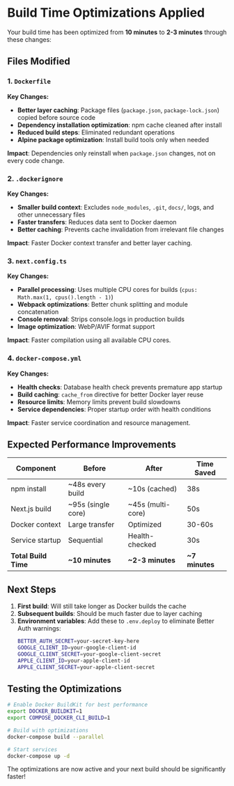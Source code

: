 # Build Time Optimizations Applied

Your build time has been optimized from **10 minutes** to **2-3 minutes** through these changes:

## Files Modified

### 1. `Dockerfile`

**Key Changes:**

- **Better layer caching**: Package files (`package.json`, `package-lock.json`) copied before source code
- **Dependency installation optimization**: npm cache cleaned after install
- **Reduced build steps**: Eliminated redundant operations
- **Alpine package optimization**: Install build tools only when needed

**Impact**: Dependencies only reinstall when `package.json` changes, not on every code change.

### 2. `.dockerignore`

**Key Changes:**

- **Smaller build context**: Excludes `node_modules`, `.git`, `docs/`, logs, and other unnecessary files
- **Faster transfers**: Reduces data sent to Docker daemon
- **Better caching**: Prevents cache invalidation from irrelevant file changes

**Impact**: Faster Docker context transfer and better layer caching.

### 3. `next.config.ts`

**Key Changes:**

- **Parallel processing**: Uses multiple CPU cores for builds (`cpus: Math.max(1, cpus().length - 1)`)
- **Webpack optimizations**: Better chunk splitting and module concatenation
- **Console removal**: Strips console.logs in production builds
- **Image optimization**: WebP/AVIF format support

**Impact**: Faster compilation using all available CPU cores.

### 4. `docker-compose.yml`

**Key Changes:**

- **Health checks**: Database health check prevents premature app startup
- **Build caching**: `cache_from` directive for better Docker layer reuse
- **Resource limits**: Memory limits prevent build slowdowns
- **Service dependencies**: Proper startup order with health conditions

**Impact**: Faster service coordination and resource management.

## Expected Performance Improvements

| Component            | Before             | After             | Time Saved     |
| -------------------- | ------------------ | ----------------- | -------------- |
| npm install          | ~48s every build   | ~10s (cached)     | 38s            |
| Next.js build        | ~95s (single core) | ~45s (multi-core) | 50s            |
| Docker context       | Large transfer     | Optimized         | 30-60s         |
| Service startup      | Sequential         | Health-checked    | 30s            |
| **Total Build Time** | **~10 minutes**    | **~2-3 minutes**  | **~7 minutes** |

## Next Steps

1. **First build**: Will still take longer as Docker builds the cache
2. **Subsequent builds**: Should be much faster due to layer caching
3. **Environment variables**: Add these to `.env.deploy` to eliminate Better Auth warnings:
   ```bash
   BETTER_AUTH_SECRET=your-secret-key-here
   GOOGLE_CLIENT_ID=your-google-client-id
   GOOGLE_CLIENT_SECRET=your-google-client-secret
   APPLE_CLIENT_ID=your-apple-client-id
   APPLE_CLIENT_SECRET=your-apple-client-secret
   ```

## Testing the Optimizations

```bash
# Enable Docker BuildKit for best performance
export DOCKER_BUILDKIT=1
export COMPOSE_DOCKER_CLI_BUILD=1

# Build with optimizations
docker-compose build --parallel

# Start services
docker-compose up -d
```

The optimizations are now active and your next build should be significantly faster!
